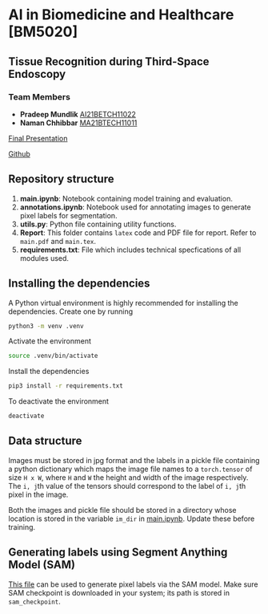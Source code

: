 # AI in Biomedicine and Healthcare [BM5020]

## Tissue Recognition during Third-Space Endoscopy

### Team Members

- **Pradeep Mundlik** [AI21BETCH11022](mailto:ai21btech11022@iith.ac.in)
- **Naman Chhibbar** [MA21BTECH11011](mailto:ma21btech11011@iith.ac.in)

[Final Presentation](https://docs.google.com/presentation/d/1PxlyDp7aWtlnVhDewr-FX4nmOz7pDEPEOOLXaoyQ4wA/edit?usp=sharing)

[Github](https://github.com/NamanChhibbar/BM5020-Project)

## Repository structure

1. **main.ipynb**: Notebook containing model training and evaluation.
2. **annotations.ipynb**: Notebook used for annotating images to generate pixel labels for segmentation.
3. **utils.py**: Python file containing utility functions.
4. **Report**: This folder contains `latex` code and PDF file for report. Refer to `main.pdf` and `main.tex`.
5. **requirements.txt**: File which includes technical specfications of all modules used.

## Installing the dependencies

A Python virtual environment is highly recommended for installing the dependencies. Create one by running

```sh
python3 -m venv .venv
```

Activate the environment

```sh
source .venv/bin/activate
```

Install the dependencies

```sh
pip3 install -r requirements.txt
```

To deactivate the environment

```sh
deactivate
```

## Data structure

Images must be stored in jpg format and the labels in a pickle file containing a python dictionary which maps the image file names to a `torch.tensor` of size `H x W`, where `H` and `W` the height and width of the image respectively. The `i, j`th value of the tensors should correspond to the label of `i, j`th pixel in the image.

Both the images and pickle file should be stored in a directory whose location is stored in the variable `im_dir` in [main.ipynb](main.ipynb). Update these before training.

## Generating labels using Segment Anything Model (SAM)

[This file](annotation.ipynb) can be used to generate pixel labels via the SAM model. Make sure SAM checkpoint is downloaded in your system; its path is stored in `sam_checkpoint`.
